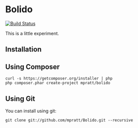 Bolido
======

[![Build Status](https://secure.travis-ci.org/mpratt/Bolido.png)](http://travis-ci.org/mpratt/Bolido)

This is a little experiment.

Installation
------------

Using Composer
--------------

    curl -s https://getcomposer.org/installer | php
    php composer.phar create-project mpratt/bolido


Using Git
---------
You can install using git:

    git clone git://github.com/mpratt/Bolido.git --recursive
